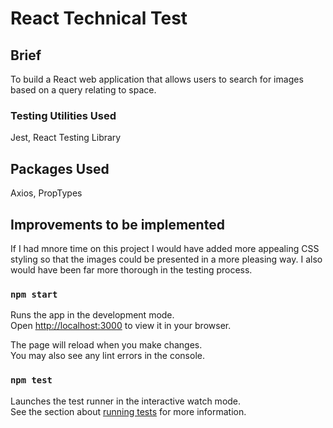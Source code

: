 # React Technical Test

## Brief

To build a React web application that allows users to search for images based on a query relating to space.

### Testing Utilities Used

Jest, React Testing Library

## Packages Used

Axios, PropTypes

## Improvements to be implemented

If I had mnore time on this project I would have added more appealing CSS styling so that the images could be presented in a more pleasing way. I also would have been far more thorough in the testing process.

### `npm start`

Runs the app in the development mode.\
Open [http://localhost:3000](http://localhost:3000) to view it in your browser.

The page will reload when you make changes.\
You may also see any lint errors in the console.

### `npm test`

Launches the test runner in the interactive watch mode.\
See the section about [running tests](https://facebook.github.io/create-react-app/docs/running-tests) for more information.
